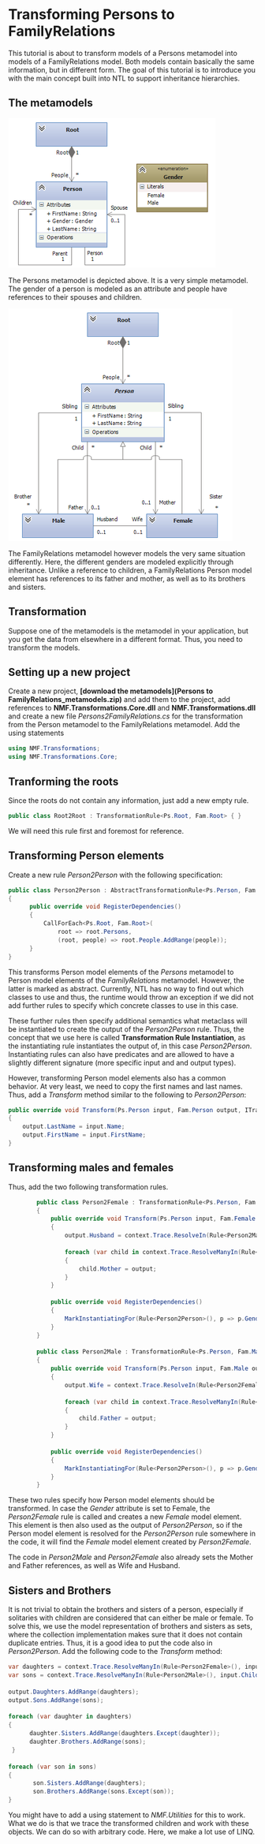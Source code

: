 # Transforming Persons to FamilyRelations

This tutorial is about to transform models of a Persons metamodel into models of a FamilyRelations model. Both models contain basically the same information, but in different form. The goal of this tutorial is to introduce you with the main concept built into NTL to support inheritance hierarchies.

## The metamodels

![](Persons2FamilyRelations_persons.PNG)

The Persons metamodel is depicted above. It is a very simple metamodel. The gender of a person is modeled as an attribute and people have references to their spouses and children.

![](Persons2FamilyRelations_familyRelations.PNG)

The FamilyRelations metamodel however models the very same situation differently. Here, the different genders are modeled explicitly through inheritance. Unlike a reference to children, a FamilyRelations Person model element has references to its father and mother, as well as to its brothers and sisters.

## Transformation

Suppose one of the metamodels is the metamodel in your application, but you get the data from elsewhere in a different format. Thus, you need to transform the models. 

## Setting up a new project

Create a new project, **[download the metamodels](Persons to FamilyRelations_metamodels.zip)** and add them to the project, add references to **NMF.Transformations.Core.dll** and **NMF.Transformations.dll** and create a new file _Persons2FamilyRelations.cs_ for the transformation from the Person metamodel to the FamilyRelations metamodel. Add the using statements

>
```csharp
using NMF.Transformations;
using NMF.Transformations.Core;
```

## Tranforming the roots

Since the roots do not contain any information, just add a new empty rule.

>
```csharp
public class Root2Root : TransformationRule<Ps.Root, Fam.Root> { }
```

We will need this rule first and foremost for reference.

## Transforming Person elements

Create a new rule _Person2Person_ with the following specification:

>
```csharp
public class Person2Person : AbstractTransformationRule<Ps.Person, Fam.Person>
{
      public override void RegisterDependencies()
      {
          CallForEach<Ps.Root, Fam.Root>(
              root => root.Persons,
              (root, people) => root.People.AddRange(people));
      }
}
```

This transforms Person model elements of the _Persons_ metamodel to Person model elements of the _FamilyRelations_ metamodel. However, the latter is marked as abstract. Currently, NTL has no way to find out which classes to use and thus, the runtime would throw an exception if we did not add further rules to specify which concrete classes to use in this case.

These further rules then specify additional semantics what metaclass will be instantiated to create the output of the _Person2Person_ rule. Thus, the concept that we use here is called **Transformation Rule Instantiation**, as the instantiating rule instantiates the output of, in this case _Person2Person_. Instantiating rules can also have predicates and are allowed to have a slightly different signature (more specific input and and output types).

However, transforming Person model elements also has a common behavior. At very least, we need to copy the first names and last names. Thus, add a _Transform_ method similar to the following to _Person2Person_:

>
```csharp
public override void Transform(Ps.Person input, Fam.Person output, ITransformationContext context)
{
    output.LastName = input.Name;
    output.FirstName = input.FirstName;
}
```

## Transforming males and females

Thus, add the two following transformation rules.

>
```csharp
        public class Person2Female : TransformationRule<Ps.Person, Fam.Female>
        {
            public override void Transform(Ps.Person input, Fam.Female output, ITransformationContext context)
            {
                output.Husband = context.Trace.ResolveIn(Rule<Person2Male>(), input.Spouse);

                foreach (var child in context.Trace.ResolveManyIn(Rule<Person2Person>(), input.Children))
                {
                    child.Mother = output;
                }
            }

            public override void RegisterDependencies()
            {
                MarkInstantiatingFor(Rule<Person2Person>(), p => p.Gender == Ps.Gender.Female);
            }
        }

        public class Person2Male : TransformationRule<Ps.Person, Fam.Male>
        {
            public override void Transform(Ps.Person input, Fam.Male output, ITransformationContext context)
            {
                output.Wife = context.Trace.ResolveIn(Rule<Person2Female>(), input.Spouse);

                foreach (var child in context.Trace.ResolveManyIn(Rule<Person2Person>(), input.Children))
                {
                    child.Father = output;
                }
            }

            public override void RegisterDependencies()
            {
                MarkInstantiatingFor(Rule<Person2Person>(), p => p.Gender == Ps.Gender.Male);
            }
        }
```

These two rules specify how Person model elements should be transformed. In case the _Gender_ attribute is set to Female, the _Person2Female_ rule is called and creates a new _Female_ model element. This element is then also used as the output of _Person2Person_, so if the Person model element is resolved for the _Person2Person_ rule somewhere in the code, it will find the _Female_ model element created by _Person2Female_.

The code in _Person2Male_ and _Person2Female_ also already sets the Mother and Father references, as well as Wife and Husband.

## Sisters and Brothers

It is not trivial to obtain the brothers and sisters of a person, especially if solitaries with children are considered that can either be male or female. To solve this, we use the model representation of brothers and sisters as sets, where the collection implementation makes sure that it does not contain duplicate entries. Thus, it is a good idea to put the code also in _Person2Person_. Add the following code to the _Transform_ method:

>
```csharp
var daughters = context.Trace.ResolveManyIn(Rule<Person2Female>(), input.Children.Where(child => child.Gender == Ps.Gender.Female));
var sons = context.Trace.ResolveManyIn(Rule<Person2Male>(), input.Children.Where(child => child.Gender == Ps.Gender.Male));

output.Daughters.AddRange(daughters);
output.Sons.AddRange(sons);

foreach (var daughter in daughters)
{
      daughter.Sisters.AddRange(daughters.Except(daughter));
      daughter.Brothers.AddRange(sons);
 }

foreach (var son in sons)
{
       son.Sisters.AddRange(daughters);
       son.Brothers.AddRange(sons.Except(son));
}
```

You might have to add a using statement to _NMF.Utilities_ for this to work. What we do is that we trace the transformed children and work with these objects. We can do so with arbitrary code. Here, we make a lot use of LINQ.

